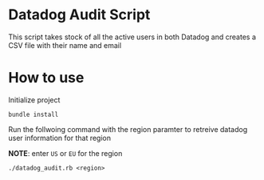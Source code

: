 # Datadog Audit Script
This script takes stock of all the active users in both Datadog and creates a CSV file with their name and email  


# How to use
Initialize project

`bundle install`

Run the follwoing command with the region paramter to retreive datadog user information for that region

**NOTE**: enter `US` or `EU` for the region

`./datadog_audit.rb <region>`
